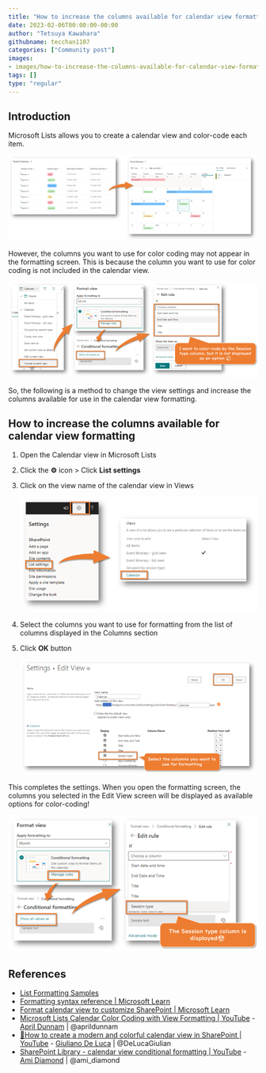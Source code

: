```yaml
---
title: "How to increase the columns available for calendar view formatting"
date: 2023-02-06T00:00:00-00:00
author: "Tetsuya Kawahara"
githubname: tecchan1107
categories: ["Community post"]
images:
- images/how-to-increase-the-columns-available-for-calendar-view-formatting.png
tags: []
type: "regular"
---
```


## Introduction

Microsoft Lists allows you to create a calendar view and color-code each item.

![screenshot of the calendar view](./images/calendar-view.png)

However, the columns you want to use for color coding may not appear in the formatting screen. This is because the column you want to use for color coding is not included in the calendar view.

![formatting screen before setting view settings](./images/formatting-screen-before-setting-view-settings.png)

So, the following is a method to change the view settings and increase the columns available for use in the calendar view formatting.

## How to increase the columns available for calendar view formatting

1. Open the Calendar view in Microsoft Lists
2. Click the **⚙** icon > Click **List settings**
3. Click on the view name of the calendar view in Views

    ![list settings screen](./images/list-settings-screen.png)

4. Select the columns you want to use for formatting from the list of columns displayed in the Columns section
5. Click **OK** button

    ![edit view screen](./images/edit-view-screen.png)

This completes the settings. When you open the formatting screen, the columns you selected in the Edit View screen will be displayed as available options for color-coding!

![formatting screen after setting view settings](./images/formatting-screen-after-setting-view-settings.png)

## References

- [List Formatting Samples](https://pnp.github.io/List-Formatting/)
- [Formatting syntax reference | Microsoft Learn](https://learn.microsoft.com/sharepoint/dev/declarative-customization/formatting-syntax-reference)
- [Format calendar view to customize SharePoint | Microsoft Learn](https://learn.microsoft.com/sharepoint/dev/declarative-customization/view-calendar-formatting)
- [Microsoft Lists Calendar Color Coding with View Formatting | YouTube](https://www.youtube.com/watch?v=QkHQs1HX-eE) - [April Dunnam](https://twitter.com/aprildunnam) | @aprildunnam
- [📆How to create a modern and colorful calendar view in SharePoint | YouTube](https://www.youtube.com/watch?v=q-8BzgXEwGk) - [Giuliano De Luca](https://twitter.com/DeLucaGiulian) | @DeLucaGiulian
- [SharePoint Library - calendar view conditional formatting | YouTube](https://www.youtube.com/watch?v=CWS8bMoYTys) - [Ami Diamond](https://twitter.com/ami_diamond) | @ami_diamond